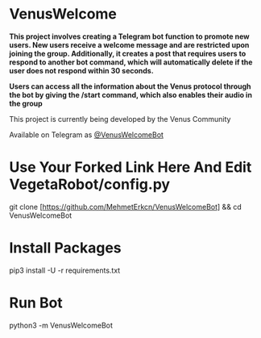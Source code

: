 # VenusWelcome
<strong>This project involves creating a Telegram bot function to promote new users. New users receive a welcome message and are restricted upon joining the group. Additionally, it creates a post that requires users to respond to another bot command, which will automatically delete if the user does not respond within 30 seconds.

Users can access all the information about the Venus protocol through the bot by giving the /start command, which also enables their audio in the group
</strong></p>
This project is currently being developed by the Venus Community



<p>Available on Telegram as  <a target="_blank" rel="nofollow noopener" href="https://t.me/venusinfobot/">@VenusWelcomeBot</a> </p>


# Use Your Forked Link Here And Edit VegetaRobot/config.py
git clone [https://github.com/MehmetErkcn/VenusWelcomeBot] && cd VenusWelcomeBot

# Install Packages
pip3 install -U -r requirements.txt
# Run Bot
python3 -m VenusWelcomeBot
